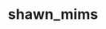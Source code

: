 ---
title: shawn_mims
layout: people
permalink: /people/shawn_mims
status: current
pname: Shawn Mims
position: Grant Manager
office: 
eml: 
website:
cv: 
github:
linkedin:
google_scholar: 
twitter: 
facebook: 
instagram:
desp:
---